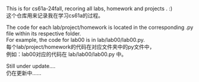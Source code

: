 This is for cs61a-24fall, recoring all labs, homework and projects . :)  
这个仓库用来记录我在学习cs61a的过程。  

The code for each lab/project/homework is located in the corresponding .py file within its respective folder.  
For example, the code for lab00 is in lab/lab00/lab00.py.  
每个lab/project/homework的代码在对应文件夹中的py文件中，  
例如：lab00对应的代码在 lab/lab00/lab00.py 中。  


Still under update....  
仍在更新中......  
